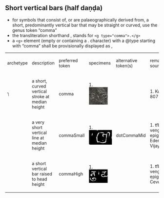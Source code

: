 ## Short vertical bars (half daṇḍa)
- for symbols that consist of, or are palaeographically derived from, a short, predominantly vertical bar that may be straight or curved, use the genus token “comma”
- the transliteration shorthand , stands for `<g type="comma">.</g>`
- a `<g>` element (empty or containing a . character) with a @type starting with “comma” shall be provisionally displayed as ,


<table class="c52"><tbody><tr class="c16"><td class="c23" colspan="1" rowspan="1"><p class="c4"><span class="c1">archetype</span></p></td><td class="c32" colspan="1" rowspan="1"><p class="c4"><span class="c1">description</span></p></td><td class="c34" colspan="1" rowspan="1"><p class="c4"><span class="c1">preferred token</span></p></td><td class="c39" colspan="1" rowspan="1"><p class="c4"><span class="c1">specimens</span></p></td><td class="c39" colspan="1" rowspan="1"><p class="c4"><span class="c1">alternative token(s)</span></p></td><td class="c17" colspan="1" rowspan="1"><p class="c4"><span class="c1">remarks, clipping source</span></p></td></tr><tr class="c5"><td class="c8" colspan="1" rowspan="1"><p class="c4"><span class="c3">&#7006;</span></p></td><td class="c33" colspan="1" rowspan="1"><p class="c4"><span class="c1">a short, curved vertical stroke at median height</span></p></td><td class="c18" colspan="1" rowspan="1"><p class="c4"><span class="c1">comma</span></p></td><td class="c6" colspan="1" rowspan="1"><p class="c4"><span class="c3 c25">1. </span><span style="overflow: hidden; display: inline-block; margin: 0.00px 0.00px; border: 0.00px solid #000000; transform: rotate(0.00rad) translateZ(0px); -webkit-transform: rotate(0.00rad) translateZ(0px); width: 61.60px; height: 56.91px;"><img alt="" src="images/image9.png" style="width: 61.60px; height: 56.91px; margin-left: 0.00px; margin-top: 0.00px; transform: rotate(0.00rad) translateZ(0px); -webkit-transform: rotate(0.00rad) translateZ(0px);" title=""></span></p></td><td class="c6" colspan="1" rowspan="1"><p class="c4 c21"><span class="c1"></span></p></td><td class="c24" colspan="1" rowspan="1"><p class="c4"><span class="c0">1. Kurangan, Java, 807 &#346;aka</span></p></td></tr><tr class="c5"><td class="c8" colspan="1" rowspan="1"><p class="c4 c21"><span class="c1"></span></p></td><td class="c33" colspan="1" rowspan="1"><p class="c4"><span class="c1">a very short vertical line at median height</span></p></td><td class="c18" colspan="1" rowspan="1"><p class="c4"><span class="c1">commaSmall</span></p></td><td class="c6" colspan="1" rowspan="1"><p class="c4"><span class="c3 c25">1. </span><span style="overflow: hidden; display: inline-block; margin: 0.00px 0.00px; border: 0.00px solid #000000; transform: rotate(0.00rad) translateZ(0px); -webkit-transform: rotate(0.00rad) translateZ(0px); width: 75.00px; height: 48.00px;"><img alt="" src="images/image56.jpg" style="width: 75.00px; height: 48.00px; margin-left: 0.00px; margin-top: 0.00px; transform: rotate(0.00rad) translateZ(0px); -webkit-transform: rotate(0.00rad) translateZ(0px);" title=""></span></p></td><td class="c6" colspan="1" rowspan="1"><p class="c4"><span class="c1">dotCommaMid</span></p></td><td class="c24" colspan="1" rowspan="1"><p class="c4"><span class="c0">1. tfb-vengicalukya-epigraphy/CalE29-Ederu-Vijayaditya1-2</span></p></td></tr><tr class="c5"><td class="c8" colspan="1" rowspan="1"><p class="c4 c21"><span class="c1"></span></p></td><td class="c33" colspan="1" rowspan="1"><p class="c4"><span class="c1">a short vertical bar raised to head height</span></p></td><td class="c18" colspan="1" rowspan="1"><p class="c4"><span class="c1">commaHigh</span></p></td><td class="c6" colspan="1" rowspan="1"><p class="c4"><span class="c3 c25">1. </span><span style="overflow: hidden; display: inline-block; margin: 0.00px 0.00px; border: 0.00px solid #000000; transform: rotate(0.00rad) translateZ(0px); -webkit-transform: rotate(0.00rad) translateZ(0px); width: 61.00px; height: 44.00px;"><img alt="" src="images/image22.png" style="width: 61.00px; height: 44.00px; margin-left: 0.00px; margin-top: 0.00px; transform: rotate(0.00rad) translateZ(0px); -webkit-transform: rotate(0.00rad) translateZ(0px);" title=""></span></p></td><td class="c6" colspan="1" rowspan="1"><p class="c4 c21"><span class="c1"></span></p></td><td class="c24" colspan="1" rowspan="1"><p class="c4"><span class="c0">1. tfb-vengicalukya-epigraphy/CalE36-Cevuru-Amma1</span></p></td></tr></tbody></table>
